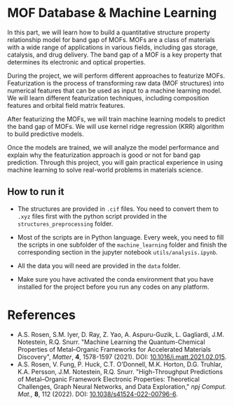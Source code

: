 # MOF Database & Machine Learning

In this part, we will learn how to build a quantitative structure property relationship model for band gap of MOFs. MOFs are a class of materials with a wide range of applications in various fields, including gas storage, catalysis, and drug delivery. The band gap of a MOF is a key property that determines its electronic and optical properties.

During the project, we will perform different approaches to featurize MOFs. Featurization is the process of transforming raw data (MOF structures) into numerical features that can be used as input to a machine learning model. We will learn different featurization techniques, including composition features and orbital field matrix features.

After featurizing the MOFs, we will train machine learning models to predict the band gap of MOFs. We will use kernel ridge regression (KRR) algorithm to build predictive models.

Once the models are trained, we will analyze the model performance and explain why the featurization approach is good or not for band gap prediction. Through this project, you will gain practical experience in using machine learning to solve real-world problems in materials science.

## How to run it
* The structures are provided in `.cif` files. You need to convert them to `.xyz` files first with the python script provided in the `structures_preprocessing` folder. 

* Most of the scripts are in Python language. Every week, you need to fill the scripts in one subfolder of the `machine_learning` folder and finish the corresponding section in the jupyter notebook `utils/analysis.ipynb`. 

* All the data you will need are provided in the `data` folder. 

* Make sure you have activated the conda environment that you have installed for the project before you run any codes on any platform. 

# References
* A.S. Rosen, S.M. Iyer, D. Ray, Z. Yao, A. Aspuru-Guzik, L. Gagliardi, J.M. Notestein, R.Q. Snurr. "Machine Learning the Quantum-Chemical Properties of Metal–Organic Frameworks for Accelerated Materials Discovery", *Matter*, **4**, 1578-1597 (2021). DOI: [10.1016/j.matt.2021.02.015](https://doi.org/10.1016/j.matt.2021.02.015).
* A.S. Rosen, V. Fung, P. Huck, C.T. O'Donnell, M.K. Horton, D.G. Truhlar, K.A. Persson, J.M. Notestein, R.Q. Snurr. "High-Throughput Predictions of Metal–Organic Framework Electronic Properties: Theoretical Challenges, Graph Neural Networks, and Data Exploration," *npj Comput. Mat.,* **8**, 112 (2022). DOI: [10.1038/s41524-022-00796-6](https://doi.org/10.1038/s41524-022-00796-6).
